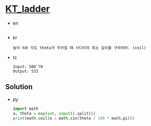 # [KT_ladder](https://open.kattis.com/problems/ladder)

* en

  ```en

  ```

* kr

  ```kr
  높이 h와 각도 theta가 주어질 때 사다리의 최소 길이를 구하여라. (ceil)
  ```

* tc

  ```tc
  Input: 500 70
  Output: 533
  ```

## Solution

* py

  ```py
  import math
  a, theta = map(int, input().split())
  print(math.ceil(a / math.sin(theta / 180 * math.pi)))
  ```

